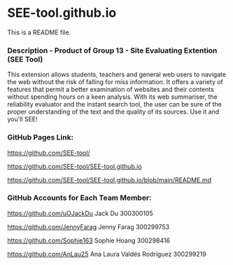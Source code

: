 # SEE-tool.github.io
This is a README file.

### Description - Product of Group 13 - Site Evaluating Extention (SEE Tool)

This extension allows students, teachers and general web users to navigate the web without the risk of falling for miss information. It offers a variety of features that permit a better examination of websites and their contents without spending hours on a keen analysis. With its web summariser, the reliability evaluator and the instant search tool, the user can be sure of the proper understanding of the text and the quality of its sources. Use it and you'll SEE! 

### GitHub Pages Link:

https://github.com/SEE-tool/

https://github.com/SEE-tool/SEE-tool.github.io

https://github.com/SEE-tool/SEE-tool.github.io/blob/main/README.md

### GitHub Accounts for Each Team Member:­

https://github.com/uOJackDu Jack Du 300300105

https://github.com/JennyFarag Jenny Farag 300299753

https://github.com/Sophie163 Sophie Hoang 300298416

https://github.com/AnLau25 Ana Laura Valdés Rodríguez 300299219



